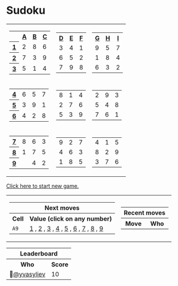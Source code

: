 <h1>Sudoku</h1>
<table class="grid">
    <tr>
        <td>
            <table class="subgrid0">
                <tr>
                    <th></th>
                    <th>
                        <a href="#">A</a>
                    </th>
                    <th>
                        <a href="#">B</a>
                    </th>
                    <th>
                        <a href="#">C</a>
                    </th>
                </tr>
                <tr class="0">
                    <th>
                        <a href="#">1</a>
                    </th>
                    <td class="0">2</td>
                    <td class="1">8</td>
                    <td class="2">6</td>
                </tr>
                <tr class="1">
                    <th>
                        <a href="#">2</a>
                    </th>
                    <td class="0">7</td>
                    <td class="1">3</td>
                    <td class="2">9</td>
                </tr>
                <tr class="2">
                    <th>
                        <a href="#">3</a>
                    </th>
                    <td class="0">5</td>
                    <td class="1">1</td>
                    <td class="2">4</td>
                </tr>
            </table>
        </td>
        <td>
            <table class="subgrid1">
                <tr>
                    <th>
                        <a href="#">D</a>
                    </th>
                    <th>
                        <a href="#">E</a>
                    </th>
                    <th>
                        <a href="#">F</a>
                    </th>
                </tr>
                <tr class="0">
                    <td class="3">3</td>
                    <td class="4">4</td>
                    <td class="5">1</td>
                </tr>
                <tr class="1">
                    <td class="3">6</td>
                    <td class="4">5</td>
                    <td class="5">2</td>
                </tr>
                <tr class="2">
                    <td class="3">7</td>
                    <td class="4">9</td>
                    <td class="5">8</td>
                </tr>
            </table>
        </td>
        <td>
            <table class="subgrid2">
                <tr>
                    <th>
                        <a href="#">G</a>
                    </th>
                    <th>
                        <a href="#">H</a>
                    </th>
                    <th>
                        <a href="#">I</a>
                    </th>
                </tr>
                <tr class="0">
                    <td class="6">9</td>
                    <td class="7">5</td>
                    <td class="8">7</td>
                </tr>
                <tr class="1">
                    <td class="6">1</td>
                    <td class="7">8</td>
                    <td class="8">4</td>
                </tr>
                <tr class="2">
                    <td class="6">6</td>
                    <td class="7">3</td>
                    <td class="8">2</td>
                </tr>
            </table>
        </td>
    </tr>
    <tr>
        <td>
            <table class="subgrid3">
                <tr class="3">
                    <th>
                        <a href="#">4</a>
                    </th>
                    <td class="0">6</td>
                    <td class="1">5</td>
                    <td class="2">7</td>
                </tr>
                <tr class="4">
                    <th>
                        <a href="#">5</a>
                    </th>
                    <td class="0">3</td>
                    <td class="1">9</td>
                    <td class="2">1</td>
                </tr>
                <tr class="5">
                    <th>
                        <a href="#">6</a>
                    </th>
                    <td class="0">4</td>
                    <td class="1">2</td>
                    <td class="2">8</td>
                </tr>
            </table>
        </td>
        <td>
            <table class="subgrid4">
                <tr class="3">
                    <td class="3">8</td>
                    <td class="4">1</td>
                    <td class="5">4</td>
                </tr>
                <tr class="4">
                    <td class="3">2</td>
                    <td class="4">7</td>
                    <td class="5">6</td>
                </tr>
                <tr class="5">
                    <td class="3">5</td>
                    <td class="4">3</td>
                    <td class="5">9</td>
                </tr>
            </table>
        </td>
        <td>
            <table class="subgrid5">
                <tr class="3">
                    <td class="6">2</td>
                    <td class="7">9</td>
                    <td class="8">3</td>
                </tr>
                <tr class="4">
                    <td class="6">5</td>
                    <td class="7">4</td>
                    <td class="8">8</td>
                </tr>
                <tr class="5">
                    <td class="6">7</td>
                    <td class="7">6</td>
                    <td class="8">1</td>
                </tr>
            </table>
        </td>
    </tr>
    <tr>
        <td>
            <table class="subgrid6">
                <tr class="6">
                    <th>
                        <a href="#">7</a>
                    </th>
                    <td class="0">8</td>
                    <td class="1">6</td>
                    <td class="2">3</td>
                </tr>
                <tr class="7">
                    <th>
                        <a href="#">8</a>
                    </th>
                    <td class="0">1</td>
                    <td class="1">7</td>
                    <td class="2">5</td>
                </tr>
                <tr class="8">
                    <th>
                        <a href="#">9</a>
                    </th>
                    <td class="0"></td>
                    <td class="1">4</td>
                    <td class="2">2</td>
                </tr>
            </table>
        </td>
        <td>
            <table class="subgrid7">
                <tr class="6">
                    <td class="3">9</td>
                    <td class="4">2</td>
                    <td class="5">7</td>
                </tr>
                <tr class="7">
                    <td class="3">4</td>
                    <td class="4">6</td>
                    <td class="5">3</td>
                </tr>
                <tr class="8">
                    <td class="3">1</td>
                    <td class="4">8</td>
                    <td class="5">5</td>
                </tr>
            </table>
        </td>
        <td>
            <table class="subgrid8">
                <tr class="6">
                    <td class="6">4</td>
                    <td class="7">1</td>
                    <td class="8">5</td>
                </tr>
                <tr class="7">
                    <td class="6">8</td>
                    <td class="7">2</td>
                    <td class="8">9</td>
                </tr>
                <tr class="8">
                    <td class="6">3</td>
                    <td class="7">7</td>
                    <td class="8">6</td>
                </tr>
            </table>
        </td>
    </tr>
</table>
<p><a href="https://github.com/yvasyliev/github-actions-check/issues/new?title=new&amp;body=Just%20push%20&#39;Submit%20new%20issue&#39;.%20You%20don&#39;t%20need%20to%20do%20anything%20else.">Click here to start new game.</a></p>
<table>
    <tr>
        <td>
            <table class="nextMoves">
    <tr>
        <th colspan="2">Next moves</th>
    </tr>
    <tr>
        <th>Cell</th>
        <th>Value (click on any number)</th>
    </tr>
    <tr>
        <td><code>A9</code></td>
        <td>
            <span>
                <a href="https://github.com/yvasyliev/github-actions-check/issues/new?title=fill%20A9%201&amp;body=Just%20push%20&#39;Submit%20new%20issue&#39;.%20You%20don&#39;t%20need%20to%20do%20anything%20else."
                >1</a><span> , </span>
            </span><span>
                <a href="https://github.com/yvasyliev/github-actions-check/issues/new?title=fill%20A9%202&amp;body=Just%20push%20&#39;Submit%20new%20issue&#39;.%20You%20don&#39;t%20need%20to%20do%20anything%20else."
                >2</a><span> , </span>
            </span><span>
                <a href="https://github.com/yvasyliev/github-actions-check/issues/new?title=fill%20A9%203&amp;body=Just%20push%20&#39;Submit%20new%20issue&#39;.%20You%20don&#39;t%20need%20to%20do%20anything%20else."
                >3</a><span> , </span>
            </span><span>
                <a href="https://github.com/yvasyliev/github-actions-check/issues/new?title=fill%20A9%204&amp;body=Just%20push%20&#39;Submit%20new%20issue&#39;.%20You%20don&#39;t%20need%20to%20do%20anything%20else."
                >4</a><span> , </span>
            </span><span>
                <a href="https://github.com/yvasyliev/github-actions-check/issues/new?title=fill%20A9%205&amp;body=Just%20push%20&#39;Submit%20new%20issue&#39;.%20You%20don&#39;t%20need%20to%20do%20anything%20else."
                >5</a><span> , </span>
            </span><span>
                <a href="https://github.com/yvasyliev/github-actions-check/issues/new?title=fill%20A9%206&amp;body=Just%20push%20&#39;Submit%20new%20issue&#39;.%20You%20don&#39;t%20need%20to%20do%20anything%20else."
                >6</a><span> , </span>
            </span><span>
                <a href="https://github.com/yvasyliev/github-actions-check/issues/new?title=fill%20A9%207&amp;body=Just%20push%20&#39;Submit%20new%20issue&#39;.%20You%20don&#39;t%20need%20to%20do%20anything%20else."
                >7</a><span> , </span>
            </span><span>
                <a href="https://github.com/yvasyliev/github-actions-check/issues/new?title=fill%20A9%208&amp;body=Just%20push%20&#39;Submit%20new%20issue&#39;.%20You%20don&#39;t%20need%20to%20do%20anything%20else."
                >8</a><span> , </span>
            </span><span>
                <a href="https://github.com/yvasyliev/github-actions-check/issues/new?title=fill%20A9%209&amp;body=Just%20push%20&#39;Submit%20new%20issue&#39;.%20You%20don&#39;t%20need%20to%20do%20anything%20else."
                >9</a>
            </span>
        </td>
    </tr>
</table>
        </td>
        <td>
            <table class="recentMoves">
    <tr>
        <th colspan="2">Recent moves</th>
    </tr>
    <tr>
        <th>Move</th>
        <th>Who</th>
    </tr>
</table>
        </td>
    </tr>
</table>
<table class="leaderboard">
    <tr>
        <th colspan="2">Leaderboard</th>
    </tr>
    <tr>
        <th>Who</th>
        <th>Score</th>
    </tr>
    <tr class="record">
        <td>👤<a class="who"
                href="https://github.com/yvasyliev">@yvasyliev</a></td>
        <td class="score">10</td>
    </tr>
</table>